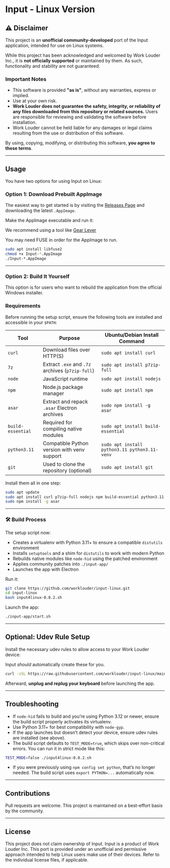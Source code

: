 # Input - Linux Version

## ⚠️ Disclaimer

This project is an **unofficial community-developed** port of the Input application, intended for use on Linux systems.

While this project has been acknowledged and welcomed by Work Louder Inc., it is **not officially supported** or maintained by them. As such, functionality and stability are not guaranteed.

### Important Notes

- This software is provided **"as is"**, without any warranties, express or implied.
- Use at your own risk.
- **Work Louder does not guarantee the safety, integrity, or reliability of any files downloaded from this repository or related sources.** Users are responsible for reviewing and validating the software before installation.
- Work Louder cannot be held liable for any damages or legal claims resulting from the use or distribution of this software.

By using, copying, modifying, or distributing this software, **you agree to these terms**.

---

## Usage

You have two options for using Input on Linux:

### Option 1: Download Prebuilt AppImage

The easiest way to get started is by visiting the [Releases Page](https://github.com/worklouder/input-linux/releases) and downloading the latest `.AppImage`.

Make the AppImage executable and run it:

We recommend using a tool like [Gear Lever](https://flathub.org/apps/it.mijorus.gearlever)

You may need FUSE in order for the AppImage to run.

```bash
sudo apt install libfuse2
chmod +x Input-*.AppImage
./Input-*.AppImage
```

---

### Option 2: Build It Yourself

This option is for users who want to rebuild the application from the official Windows installer.

### Requirements

Before running the setup script, ensure the following tools are installed and accessible in your `$PATH`:

| Tool             | Purpose                                         | Ubuntu/Debian Install Command                         |
|------------------|--------------------------------------------------|--------------------------------------------------------|
| `curl`           | Download files over HTTP(S)                      | `sudo apt install curl`                               |
| `7z`             | Extract `.exe` and `.7z` archives (`p7zip-full`) | `sudo apt install p7zip-full`                         |
| `node`           | JavaScript runtime                               | `sudo apt install nodejs`                             |
| `npm`            | Node.js package manager                          | `sudo apt install npm`                                |
| `asar`           | Extract and repack `.asar` Electron archives     | `sudo npm install -g asar`                            |
| `build-essential`| Required for compiling native modules            | `sudo apt install build-essential`                    |
| `python3.11`     | Compatible Python version with venv support      | `sudo apt install python3.11 python3.11-venv`         |
| `git`            | Used to clone the repository (optional)          | `sudo apt install git`                                |

Install them all in one step:

```bash
sudo apt update
sudo apt install curl p7zip-full nodejs npm build-essential python3.11 python3.11-venv git
sudo npm install -g asar
```

---

### 🛠️ Build Process

The setup script now:

- Creates a virtualenv with Python 3.11+ to ensure a compatible `distutils` environment
- Installs `setuptools` and a shim for `distutils` to work with modern Python
- Rebuilds native modules like `node-hid` using the patched environment
- Applies community patches into `./input-app/`
- Launches the app with Electron

Run it:

```bash
git clone https://github.com/worklouder/input-linux.git
cd input-linux
bash input4linux-0.8.2.sh
```

Launch the app:

```bash
./input-app/start.sh
```

---

## Optional: Udev Rule Setup

Install the necessary udev rules to allow access to your Work Louder device:

Input *should* automatically create these for you.

```bash
curl -sSL https://raw.githubusercontent.com/worklouder/input-linux/main/patch/dist-electron/scripts/install-udev-worklouder.sh | sudo bash
```

Afterward, **unplug and replug your keyboard** before launching the app.

---

## Troubleshooting

- If `node-hid` fails to build and you’re using Python 3.12 or newer, ensure the build script properly activates its virtualenv.
- Use Python 3.11+ for best compatibility with `node-gyp`.
- If the app launches but doesn’t detect your device, ensure udev rules are installed (see above).
- The build script defaults to `TEST_MODE=true`, which skips over non-critical errors. You can run it in strict mode like this:

```bash
TEST_MODE=false ./input4linux-0.8.2.sh
```

- If you were previously using `npm config set python`, that’s no longer needed. The build script uses `export PYTHON=...` automatically now.

---

## Contributions

Pull requests are welcome. This project is maintained on a best-effort basis by the community.

---

## License

This project does not claim ownership of Input. Input is a product of Work Louder Inc. This port is provided under an unofficial and permissive approach intended to help Linux users make use of their devices. Refer to the individual license files, if applicable.

